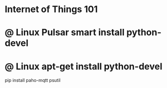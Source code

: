 # Internet of Things 101

# @ Linux Pulsar smart install python-devel
# @ Linux apt-get install python-devel
pip install paho-mqtt psutil
